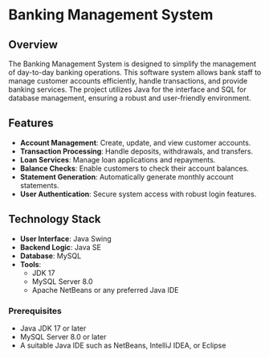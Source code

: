 # Banking Management System

## Overview
The Banking Management System is designed to simplify the management of day-to-day banking operations. This software system allows bank staff to manage customer accounts efficiently, handle transactions, and provide banking services. The project utilizes Java for the interface and SQL for database management, ensuring a robust and user-friendly environment.

## Features
- **Account Management**: Create, update, and view customer accounts.
- **Transaction Processing**: Handle deposits, withdrawals, and transfers.
- **Loan Services**: Manage loan applications and repayments.
- **Balance Checks**: Enable customers to check their account balances.
- **Statement Generation**: Automatically generate monthly account statements.
- **User Authentication**: Secure system access with robust login features.

## Technology Stack
- **User Interface**: Java Swing
- **Backend Logic**: Java SE
- **Database**: MySQL
- **Tools**:
  - JDK 17
  - MySQL Server 8.0
  - Apache NetBeans or any preferred Java IDE

### Prerequisites
- Java JDK 17 or later
- MySQL Server 8.0 or later
- A suitable Java IDE such as NetBeans, IntelliJ IDEA, or Eclipse
